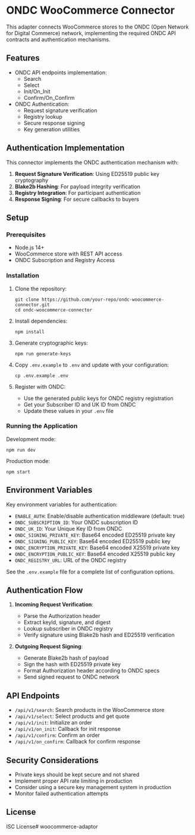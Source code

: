 # ONDC WooCommerce Connector

This adapter connects WooCommerce stores to the ONDC (Open Network for Digital Commerce) network, implementing the required ONDC API contracts and authentication mechanisms.

## Features

- ONDC API endpoints implementation:
  - Search
  - Select
  - Init/On_Init
  - Confirm/On_Confirm
- ONDC Authentication:
  - Request signature verification
  - Registry lookup
  - Secure response signing
  - Key generation utilities

## Authentication Implementation

This connector implements the ONDC authentication mechanism with:

1. **Request Signature Verification**: Using ED25519 public key cryptography
2. **Blake2b Hashing**: For payload integrity verification
3. **Registry Integration**: For participant authentication
4. **Response Signing**: For secure callbacks to buyers

## Setup

### Prerequisites

- Node.js 14+
- WooCommerce store with REST API access
- ONDC Subscription and Registry Access

### Installation

1. Clone the repository:
   ```
   git clone https://github.com/your-repo/ondc-woocommerce-connector.git
   cd ondc-woocommerce-connector
   ```

2. Install dependencies:
   ```
   npm install
   ```

3. Generate cryptographic keys:
   ```
   npm run generate-keys
   ```

4. Copy `.env.example` to `.env` and update with your configuration:
   ```
   cp .env.example .env
   ```

5. Register with ONDC:
   - Use the generated public keys for ONDC registry registration
   - Get your Subscriber ID and UK ID from ONDC
   - Update these values in your `.env` file

### Running the Application

Development mode:
```
npm run dev
```

Production mode:
```
npm start
```

## Environment Variables

Key environment variables for authentication:

- `ENABLE_AUTH`: Enable/disable authentication middleware (default: true)
- `ONDC_SUBSCRIPTION_ID`: Your ONDC subscription ID
- `ONDC_UK_ID`: Your Unique Key ID from ONDC
- `ONDC_SIGNING_PRIVATE_KEY`: Base64 encoded ED25519 private key
- `ONDC_SIGNING_PUBLIC_KEY`: Base64 encoded ED25519 public key
- `ONDC_ENCRYPTION_PRIVATE_KEY`: Base64 encoded X25519 private key
- `ONDC_ENCRYPTION_PUBLIC_KEY`: Base64 encoded X25519 public key
- `ONDC_REGISTRY_URL`: URL of the ONDC registry

See the `.env.example` file for a complete list of configuration options.

## Authentication Flow

1. **Incoming Request Verification**:
   - Parse the Authorization header
   - Extract keyId, signature, and digest
   - Lookup subscriber in ONDC registry
   - Verify signature using Blake2b hash and ED25519 verification

2. **Outgoing Request Signing**:
   - Generate Blake2b hash of payload
   - Sign the hash with ED25519 private key
   - Format Authorization header according to ONDC specs
   - Send signed request to ONDC network

## API Endpoints

- `/api/v1/search`: Search products in the WooCommerce store
- `/api/v1/select`: Select products and get quote
- `/api/v1/init`: Initialize an order
- `/api/v1/on_init`: Callback for init response
- `/api/v1/confirm`: Confirm an order
- `/api/v1/on_confirm`: Callback for confirm response

## Security Considerations

- Private keys should be kept secure and not shared
- Implement proper API rate limiting in production
- Consider using a secure key management system in production
- Monitor failed authentication attempts

## License

ISC License# woocommerce-adaptor
